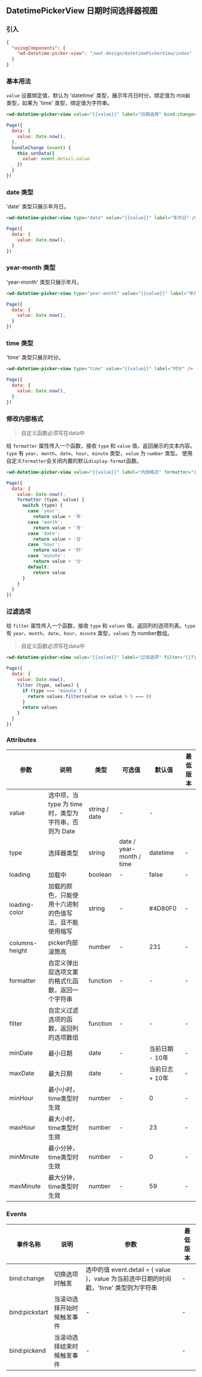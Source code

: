 ## DatetimePickerView 日期时间选择器视图

### 引入

```json
{
  "usingComponents": {
    "wd-datetime-picker-view": "/wot-design/datetimePickerView/index"
  }
}
```

### 基本用法

`value` 设置绑定值，默认为 'datetime' 类型，展示年月日时分，绑定值为 `时间戳` 类型，如果为 'time' 类型，绑定值为字符串。

```html
<wd-datetime-picker-view value="{{value}}" label="日期选择" bind:change="handleChange" />
```
```javascript
Page({
  data: {
    value: Date.now(),
  },
  handleChange (event) {
    this.setData({
      value: event.detail.value
    })
  }
})
```

### date 类型

'date' 类型只展示年月日。

```html
<wd-datetime-picker-view type="date" value="{{value}}" label="年月日" />
```
```javascript
Page({
  data: {
    value: Date.now(),
  }
})
```
### year-month 类型

'year-month' 类型只展示年月。

```html
<wd-datetime-picker-view type="year-month" value="{{value}}" label="年月" />
```
```javascript
Page({
  data: {
    value: Date.now(),
  }
})
```

### time 类型

'time' 类型只展示时分。

```html
<wd-datetime-picker-view type="time" value="{{value}}" label="时分" />
```
```javascript
Page({
  data: {
    value: Date.now(),
  }
})
```

### 修改内部格式

> 自定义函数必须写在data中

给 `formatter` 属性传入一个函数，接收 `type` 和 `value` 值，返回展示的文本内容。`type` 有 `year`、`month`、`date`、`hour`、`minute` 类型，`value` 为 `number` 类型。
使用自定义`formatter`会关闭内置的默认`display-format`函数。

```html
<wd-datetime-picker-view value="{{value}}" label="内部格式" formatter="{{formatter}}" />
```

```javascript
Page({
  data: {
    value: Date.now(),
    formatter (type, value) {
      switch (type) {
        case 'year':
          return value + '年'
        case 'month':
          return value + '月'
        case 'date':
          return value + '日'
        case 'hour':
          return value + '时'
        case 'minute':
          return value + '分'
        default:
          return value
      }
    }
  }
})
```

### 过滤选项

给 `filter` 属性传入一个函数，接收 `type` 和 `values` 值，返回列的选项列表。`type` 有 `year`、`month`、`date`、`hour`、`minute` 类型，`values` 为 number数组。
> 自定义函数必须写在data中
```html
<wd-datetime-picker-view value="{{value}}" label="过滤选项" filter="{{filter}}" />
```
```javascript
Page({
  data: {
    value: Date.now(),
    filter (type, values) {
      if (type === 'minute') {
        return values.filter(value => value % 5 === 0)
      }
      return values
    }
  }
})
```

### Attributes

| 参数 | 说明 | 类型 | 可选值 | 默认值 | 最低版本 |
|-----|------|-----|-------|-------|---------|
| value | 选中项，当 type 为 time 时，类型为字符串，否则为 Date | string / date | - | - |
| type | 选择器类型 | string | date / year-month / time | datetime | - |
| loading | 加载中 | boolean | - | false | - |
| loading-color | 加载的颜色，只能使用十六进制的色值写法，且不能使用缩写 | string | - | #4D80F0 | - |
| columns-height | picker内部滚筒高 | number | - | 231 | - |
| formatter | 自定义弹出层选项文案的格式化函数，返回一个字符串 | function | - | - | - |
| filter | 自定义过滤选项的函数，返回列的选项数组 | function | - | - | - |
| minDate | 最小日期 | date | - | 当前日期 - 10年 | - |
| maxDate | 最大日期 | date | - | 当前日志 + 10年 | - |
| minHour | 最小小时，time类型时生效 | number | - | 0 | - |
| maxHour | 最大小时，time类型时生效 | number | - | 23 | - |
| minMinute | 最小分钟，time类型时生效 | number | - | 0 | - |
| maxMinute | 最大分钟，time类型时生效 | number | - | 59 | - |
### Events

| 事件名称 | 说明 | 参数 | 最低版本 |
|--------|------|-----|---------|
| bind:change | 切换选项时触发 | 选中的值 event.detail = { value }，value 为当前选中日期的时间戳，'time' 类型则为字符串 | - |
| bind:pickstart | 当滚动选择开始时候触发事件 | - | - | 2.3.0 |
| bind:pickend | 当滚动选择结束时候触发事件 | - | - | 2.3.0 |
